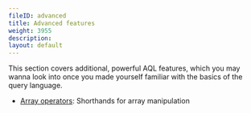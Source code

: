 ```yaml
---
fileID: advanced
title: Advanced features
weight: 3955
description: 
layout: default
---
```

This section covers additional, powerful AQL features, which you may wanna look
into once you made yourself familiar with the basics of the query language.

- [Array operators](advanced-array-operators): Shorthands for array manipulation
